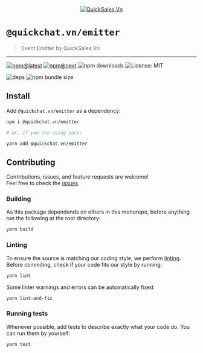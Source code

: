 <!--header-->

<p align="center">
  <a href="https://quickchat.vn" title="QuickSales.Vn">
    <img src="https://github.com/QuickSales/QuickSales.Vn.Artwork/raw/master/Logos/2020/png/logo-horizontal-red.png" alt="QuickSales.Vn" />
  </a>
</p>

# `@quickchat.vn/emitter`

> Event Emitter by QuickSales.Vn

---

[![npm@latest](https://img.shields.io/npm/v/@quickchat.vn/emitter/latest?style=flat-square)](https://www.npmjs.com/package/@quickchat.vn/emitter/v/latest) [![npm@next](https://img.shields.io/npm/v/@quickchat.vn/emitter/next?style=flat-square)](https://www.npmjs.com/package/@quickchat.vn/emitter/v/next) ![npm downloads](https://img.shields.io/npm/dw/@quickchat.vn/emitter?style=flat-square) ![License: MIT](https://img.shields.io/npm/l/@quickchat.vn/emitter?style=flat-square)

![deps](https://img.shields.io/librariesio/release/npm/@quickchat.vn/emitter?style=flat-square) ![npm bundle size](https://img.shields.io/bundlephobia/min/@quickchat.vn/emitter?style=flat-square)

<!--/header-->

## Install

<!--install-->

Add `@quickchat.vn/emitter` as a dependency:

```sh
npm i @quickchat.vn/emitter

# or, if you are using yarn:

yarn add @quickchat.vn/emitter
```

<!--/install-->

## Contributing

<!--contributing(msg)-->

Contributions, issues, and feature requests are welcome!<br />
Feel free to check the [issues](https://github.com/QuickSales/fuselage/issues).

<!--/contributing(msg)-->

### Building

As this package dependends on others in this monorepo, before anything run the following at the root directory:

<!--yarn(build)-->

```sh
yarn build
```

<!--/yarn(build)-->

### Linting

To ensure the source is matching our coding style, we perform [linting](<https://en.wikipedia.org/wiki/Lint_(software)>).
Before commiting, check if your code fits our style by running:

<!--yarn(lint)-->

```sh
yarn lint
```

<!--/yarn(lint)-->

Some linter warnings and errors can be automatically fixed:

<!--yarn(lint-and-fix)-->

```sh
yarn lint-and-fix
```

<!--/yarn(lint-and-fix)-->

### Running tests

Whenever possible, add tests to describe exactly what your code do. You can run them by yourself:

<!--yarn(test)-->

```sh
yarn test
```

<!--/yarn(test)-->
